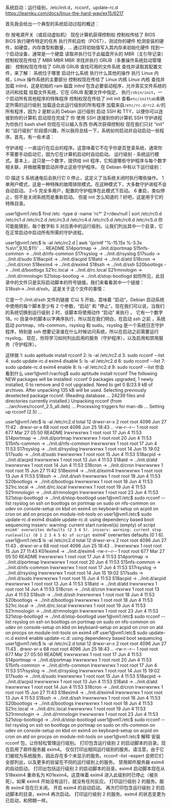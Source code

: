  系统启动：运行级别，/etc/init.d，rcconf，update-rc.d
https://learnku.com/docs/linux-the-hard-way/ex15/6217

首先我会给出一个典型的系统启动过程的概述：

你
    按电源开关（或启动虚拟机）
    现在计算机获得控制权
    控制权传给了 BIOS
BIOS
    执行硬件特定的任务
    执行开机自检（POST），测试你的硬件
    检测安装的硬件，如硬盘，内存类型和数量，...
    通过将初始值写入其内存来初始化硬件
    找到一个启动设备，通常是一个硬盘
    读取并执行位于此磁盘开头的 MBR（主引导记录）
    控制权现在传给了 MBR
MBR
    MBR 寻找并执行 GRUB（多重操作系统启动管理器）
    控制权现在传给了 GRUB
GRUB
    查找可用的文件系统
    查找并读取其配置文件，来了解：
        系统位于哪里
        启动什么系统
        执行什么其他的操作
    执行 Linux 内核，Linux 操作系统的主要部分
    控制权现在传给了 Linux 内核
Linux 内核
    查找并加载 initrd，这是初始的 ram 磁盘
        initrd 包含必要驱动程序，允许真实文件系统的访问和挂载
    挂载文件系统，它在 GRUB 配置文件中指定。
    执行`/sbin/init`，一个启动所有其他程序的特殊程序
    控制权现在传给了 init
init
    查看`etc/inittab`来确定所需的运行级别
    加载适合此运行级别的所有程序
        加载来自`/etc/rc.d/rc2.d/`的所有程序，因为 2 是默认的 Debian 运行级别
        启动 SSH 和 TTY，以便你可以连接到你的计算机
    启动现在完成了
你
    使用 SSH 连接到你的计算机
    SSH 守护进程为你执行 bash shell
    你现在可以输入东西
    你再次获得控制权
现在我们只对 “init” 和 “运行级别” 阶段感兴趣，所以我将总结一下，系统如何启动并自动启动一些程序。首先，有一些术语​​：

守护进程 - 一直运行在后台的程序。这意味着它不在乎你是否登录系统，通常你不需要手动启动它，因为它在计算机启动时自动启动。
运行级别 - 系统运行模式。基本上，这只是一个数字，提供给 init 程序，它知道哪些守护程序与每个数字相关联，并根据需要启动并停止这些守护程序。
在 Debian 中有以下运行级别：

ID	描述
S	系统通电后会执行它
0	停止，这定义了当系统关闭时执行哪些操作。
1	单用户模式，这是一种特殊的故障排除模式。在这种模式下，大多数守护进程不会自动启动。
2~5	完全多用户，配置的守护程序在此模式下启动。
6	重启，类似停止，但不是关闭系统而是重新启动。
但是 init 怎么知道的？好吧，这是用于它的特殊目录。

user1@vm1:/etc$ find /etc -type d -name 'rc*' 2>/dev/null | sort
/etc/rc0.d
/etc/rc1.d
/etc/rc2.d
/etc/rc3.d
/etc/rc4.d
/etc/rc5.d
/etc/rc6.d
/etc/rcS.d
你可能能猜到，每个数字和 S 对应表中的运行级别。让我们列出其中一个目录，它在正常启动中启动所有所需的守护进程。

user1@vm1:/etc$ ls -al /etc/rc2.d | awk '{printf "%-15.15s %-3.3s %s\n",$9,$10,$11}'
.
..
README
S14portmap      ->  ../init.d/portmap
S15nfs-common   ->  ../init.d/nfs-common
S17rsyslog      ->  ../init.d/rsyslog
S17sudo         ->  ../init.d/sudo
S18acpid        ->  ../init.d/acpid
S18atd          ->  ../init.d/atd
S18cron         ->  ../init.d/cron
S18exim4        ->  ../init.d/exim4
S18ssh          ->  ../init.d/ssh
S20bootlogs     ->  ../init.d/bootlogs
S21rc.local     ->  ../init.d/rc.local
S21rmnologin    ->  ../init.d/rmnologin
S21stop-bootlog ->  ../init.d/stop-bootlogd
如你所见，此目录中的文件只是实际启动脚本的符号链接。我们来看看其中一个链接：S18ssh→../init.d/ssh。这是关于这个文件的事情：

它是一个./init.d/ssh 文件的链接
它以 S 开始，意味着 “启动”。Debian 启动系统中使用的每个脚本至少有 2 个参数，“启动” 和 “停止”。现在我们可以说，当我们的系统切换到运行级别 2 时，该脚本将使用动作 “启动” 来执行 。
它有一个数字 18。rc 目录中的脚本以字典序执行，所以现在我们明白，在启动 ssh 之前 ，系统启动 portmap，nfs-common，rsyslog 和 sudo。rsyslog 是一个系统日志守护程序，特别是 ssh 想要记录谁在什么时候访问系统，所以在启动之前需要运行 rsyslog。
现在，你将学习如何列出启用的服务（守护程序），以及启用和禁用服务（守护程序）。

这样做
 1: sudo aptitude install rcconf
 2: ls -al /etc/rc2.d
 3: sudo rcconf --list
 4: sudo update-rc.d exim4 disable
 5: ls -al /etc/rc2.d
 6: sudo rcconf --list
 7: sudo update-rc.d exim4 enable
 8: ls -al /etc/rc2.d
 9: sudo rcconf --list
你会看到什么
user1@vm1:/var/log$ sudo aptitude install rcconf
The following NEW packages will be installed:
  rcconf
0 packages upgraded, 1 newly installed, 0 to remove and 0 not upgraded.
Need to get 0 B/23.9 kB of archives. After unpacking 135 kB will be used.
Selecting previously deselected package rcconf.
(Reading database ... 24239 files and directories currently installed.)
Unpacking rcconf (from .../archives/rcconf_2.5_all.deb) ...
Processing triggers for man-db ...
Setting up rcconf (2.5) ...

user1@vm1:/etc$ ls -al /etc/rc2.d
total 12
drwxr-xr-x  2 root root 4096 Jun 27 11:42 .
drwxr-xr-x 68 root root 4096 Jun 25 18:43 ..
-rw-r--r--  1 root root  677 Mar 27 05:50 README
lrwxrwxrwx  1 root root   17 Jun  4 11:53 S14portmap -> ../init.d/portmap
lrwxrwxrwx  1 root root   20 Jun  4 11:53 S15nfs-common -> ../init.d/nfs-common
lrwxrwxrwx  1 root root   17 Jun  4 11:53 S17rsyslog -> ../init.d/rsyslog
lrwxrwxrwx  1 root root   14 Jun 15 19:02 S17sudo -> ../init.d/sudo
lrwxrwxrwx  1 root root   15 Jun  4 11:53 S18acpid -> ../init.d/acpid
lrwxrwxrwx  1 root root   13 Jun  4 11:53 S18atd -> ../init.d/atd
lrwxrwxrwx  1 root root   14 Jun  4 11:53 S18cron -> ../init.d/cron
lrwxrwxrwx  1 root root   15 Jun 27 11:42 S18exim4 -> ../init.d/exim4
lrwxrwxrwx  1 root root   13 Jun  4 11:53 S18ssh -> ../init.d/ssh
lrwxrwxrwx  1 root root   18 Jun  4 11:53 S20bootlogs -> ../init.d/bootlogs
lrwxrwxrwx  1 root root   18 Jun  4 11:53 S21rc.local -> ../init.d/rc.local
lrwxrwxrwx  1 root root   19 Jun  4 11:53 S21rmnologin -> ../init.d/rmnologin
lrwxrwxrwx  1 root root   23 Jun  4 11:53 S21stop-bootlogd -> ../init.d/stop-bootlogd
user1@vm1:/etc$ sudo rcconf --list
rsyslog on
ssh on
bootlogs on
portmap on
sudo on
nfs-common on
udev on
console-setup on
kbd on
exim4 on
keyboard-setup on
acpid on
cron on
atd on
procps on
module-init-tools on
user1@vm1:/etc$ sudo update-rc.d exim4 disable
update-rc.d: using dependency based boot sequencing
insserv: warning: current start runlevel(s) (empty) of script `exim4' overwrites defaults (2 3 4 5).
insserv: warning: current stop runlevel(s) (0 1 2 3 4 5 6) of script `exim4' overwrites defaults (0 1 6).
user1@vm1:/etc$ ls -al /etc/rc2.d
total 12
drwxr-xr-x  2 root root 4096 Jun 27 11:43 .
drwxr-xr-x 68 root root 4096 Jun 25 18:43 ..
lrwxrwxrwx  1 root root   15 Jun 27 11:43 K01exim4 -> ../init.d/exim4
-rw-r--r--  1 root root  677 Mar 27 05:50 README
lrwxrwxrwx  1 root root   17 Jun  4 11:53 S14portmap -> ../init.d/portmap
lrwxrwxrwx  1 root root   20 Jun  4 11:53 S15nfs-common -> ../init.d/nfs-common
lrwxrwxrwx  1 root root   17 Jun  4 11:53 S17rsyslog -> ../init.d/rsyslog
lrwxrwxrwx  1 root root   14 Jun 15 19:02 S17sudo -> ../init.d/sudo
lrwxrwxrwx  1 root root   15 Jun  4 11:53 S18acpid -> ../init.d/acpid
lrwxrwxrwx  1 root root   13 Jun  4 11:53 S18atd -> ../init.d/atd
lrwxrwxrwx  1 root root   14 Jun  4 11:53 S18cron -> ../init.d/cron
lrwxrwxrwx  1 root root   13 Jun  4 11:53 S18ssh -> ../init.d/ssh
lrwxrwxrwx  1 root root   18 Jun  4 11:53 S20bootlogs -> ../init.d/bootlogs
lrwxrwxrwx  1 root root   18 Jun  4 11:53 S21rc.local -> ../init.d/rc.local
lrwxrwxrwx  1 root root   19 Jun  4 11:53 S21rmnologin -> ../init.d/rmnologin
lrwxrwxrwx  1 root root   23 Jun  4 11:53 S21stop-bootlogd -> ../init.d/stop-bootlogd
user1@vm1:/etc$ sudo rcconf --list
rsyslog on
ssh on
bootlogs on
portmap on
sudo on
nfs-common on
udev on
console-setup on
kbd on
keyboard-setup on
acpid on
cron on
atd on
procps on
module-init-tools on
exim4 off
user1@vm1:/etc$ sudo update-rc.d exim4 enable
update-rc.d: using dependency based boot sequencing
user1@vm1:/etc$ ls -al /etc/rc2.d
total 12
drwxr-xr-x  2 root root 4096 Jun 27 11:43 .
drwxr-xr-x 68 root root 4096 Jun 25 18:43 ..
-rw-r--r--  1 root root  677 Mar 27 05:50 README
lrwxrwxrwx  1 root root   17 Jun  4 11:53 S14portmap -> ../init.d/portmap
lrwxrwxrwx  1 root root   20 Jun  4 11:53 S15nfs-common -> ../init.d/nfs-common
lrwxrwxrwx  1 root root   17 Jun  4 11:53 S17rsyslog -> ../init.d/rsyslog
lrwxrwxrwx  1 root root   14 Jun 15 19:02 S17sudo -> ../init.d/sudo
lrwxrwxrwx  1 root root   15 Jun  4 11:53 S18acpid -> ../init.d/acpid
lrwxrwxrwx  1 root root   13 Jun  4 11:53 S18atd -> ../init.d/atd
lrwxrwxrwx  1 root root   14 Jun  4 11:53 S18cron -> ../init.d/cron
lrwxrwxrwx  1 root root   15 Jun 27 11:43 S18exim4 -> ../init.d/exim4
lrwxrwxrwx  1 root root   13 Jun  4 11:53 S18ssh -> ../init.d/ssh
lrwxrwxrwx  1 root root   18 Jun  4 11:53 S20bootlogs -> ../init.d/bootlogs
lrwxrwxrwx  1 root root   18 Jun  4 11:53 S21rc.local -> ../init.d/rc.local
lrwxrwxrwx  1 root root   19 Jun  4 11:53 S21rmnologin -> ../init.d/rmnologin
lrwxrwxrwx  1 root root   23 Jun  4 11:53 S21stop-bootlogd -> ../init.d/stop-bootlogd
user1@vm1:/etc$ sudo rcconf --list
rsyslog on
ssh on
bootlogs on
portmap on
sudo on
nfs-common on
udev on
console-setup on
kbd on
exim4 on
keyboard-setup on
acpid on
cron on
atd on
procps on
module-init-tools on
user1@vm1:/etc$
解释
安装 rcconf 包，让你轻松管理运行级别。
打印包含运行级别 2 的启动脚本的目录。现在启用了邮件服务器 exim4。
仅仅打印出相同运行级别的服务。请注意，由于它们被视为系统服务，因此存在多个未显示的服务。rcconf –list –expert 会把它们全部列出，以及更多的驻留在不同的运行级别上的服务。
禁用邮件服务器 exim4 的自动启动。
打印出包括运行级别 2 的启动脚本的目录。exim4 启动脚本现在从 S18exim4 重命名为 K01exim4。这意味着 exim4 进入此级别时已停止（被杀死）。如果 exim4 开始没有运行，就没有任何反应。
打印运行级别 2 的服务。服务 exim4 现在已关闭。
开启 exim4 的自动启动。
再次打印包含运行级别 2 的启动脚本的目录，exim4 再次启动。
打印运行级别 2 的服务。exim4 的状态变更为已启动，和预期一样。
